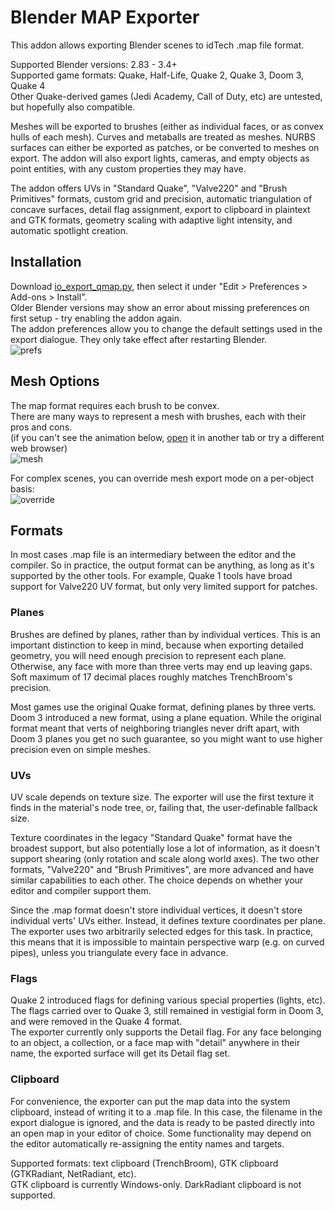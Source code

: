 # Blender MAP Exporter

This addon allows exporting Blender scenes to idTech .map file format.

Supported Blender versions: 2.83 - 3.4+  
Supported game formats: Quake, Half-Life, Quake 2, Quake 3, Doom 3, Quake 4  
Other Quake-derived games (Jedi Academy, Call of Duty, etc) are untested, but hopefully also compatible.

Meshes will be exported to brushes (either as individual faces, or as convex hulls of each mesh). Curves and metaballs are treated as meshes. NURBS surfaces can either be exported as patches, or be converted to meshes on export. The addon will also export lights, cameras, and empty objects as point entities, with any custom properties they may have.

The addon offers UVs in "Standard Quake", "Valve220" and "Brush Primitives" formats, custom grid and precision, automatic triangulation of concave surfaces, detail flag assignment, export to clipboard in plaintext and GTK formats, geometry scaling with adaptive light intensity, and automatic spotlight creation.


## Installation
Download [io_export_qmap.py](https://github.com/c-d-a/io_export_qmap/raw/master/io_export_qmap.py), then select it under "Edit > Preferences > Add-ons > Install".  
Older Blender versions may show an error about missing preferences on first setup - try enabling the addon again.  
The addon preferences allow you to change the default settings used in the export dialogue. They only take effect after restarting Blender.  
![prefs](https://user-images.githubusercontent.com/55441216/211974555-07463f1c-f5a6-4b94-90e4-abfb86a8aba9.png)


## Mesh Options
The map format requires each brush to be convex.  
There are many ways to represent a mesh with brushes, each with their pros and cons.  
(if you can't see the animation below, [open](https://user-images.githubusercontent.com/55441216/187100469-4b5e427d-c0ab-420b-aa68-8abb5e55ddb0.gif) it in another tab or try a different web browser)  
![mesh](https://user-images.githubusercontent.com/55441216/187100469-4b5e427d-c0ab-420b-aa68-8abb5e55ddb0.gif)

For complex scenes, you can override mesh export mode on a per-object basis:  
![override](https://user-images.githubusercontent.com/55441216/211972711-d9cb4629-8ee1-41fa-8a00-831bee7d14ff.png)



## Formats
In most cases .map file is an intermediary between the editor and the compiler. So in practice, the output format can be anything, as long as it's supported by the other tools. For example, Quake 1 tools have broad support for Valve220 UV format, but only very limited support for patches.

### Planes
Brushes are defined by planes, rather than by individual vertices. This is an important distinction to keep in mind, because when exporting detailed geometry, you will need enough precision to represent each plane. Otherwise, any face with more than three verts may end up leaving gaps. Soft maximum of 17 decimal places roughly matches TrenchBroom's precision.  

Most games use the original Quake format, defining planes by three verts. Doom 3 introduced a new format, using a plane equation. While the original format meant that verts of neighboring triangles never drift apart, with Doom 3 planes you get no such guarantee, so you might want to use higher precision even on simple meshes.

### UVs
UV scale depends on texture size. The exporter will use the first texture it finds in the material's node tree, or, failing that, the user-definable fallback size.

Texture coordinates in the legacy "Standard Quake" format have the broadest support, but also potentially lose a lot of information, as it doesn't support shearing (only rotation and scale along world axes). The two other formats, "Valve220" and "Brush Primitives", are more advanced and have similar capabilities to each other. The choice depends on whether your editor and compiler support them.

Since the .map format doesn't store individual vertices, it doesn't store individual verts' UVs either. Instead, it defines texture coordinates per plane. The exporter uses two arbitrarily selected edges for this task. In practice, this means that it is impossible to maintain perspective warp (e.g. on curved pipes), unless you triangulate every face in advance.

### Flags
Quake 2 introduced flags for defining various special properties (lights, etc). The flags carried over to Quake 3, still remained in vestigial form in Doom 3, and were removed in the Quake 4 format.  
The exporter currently only supports the Detail flag. For any face belonging to an object, a collection, or a face map with "detail" anywhere in their name, the exported surface will get its Detail flag set.

### Clipboard
For convenience, the exporter can put the map data into the system clipboard, instead of writing it to a .map file. In this case, the filename in the export dialogue is ignored, and the data is ready to be pasted directly into an open map in your editor of choice. Some functionality may depend on the editor automatically re-assigning the entity names and targets.

Supported formats: text clipboard (TrenchBroom), GTK clipboard (GTKRadiant, NetRadiant, etc).  
GTK clipboard is currently Windows-only. DarkRadiant clipboard is not supported.
